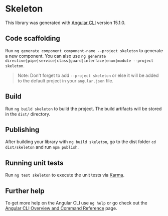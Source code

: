 # Skeleton

This library was generated with [Angular CLI](https://github.com/angular/angular-cli) version 15.1.0.

## Code scaffolding

Run `ng generate component component-name --project skeleton` to generate a new component. You can also use `ng generate directive|pipe|service|class|guard|interface|enum|module --project skeleton`.
> Note: Don't forget to add `--project skeleton` or else it will be added to the default project in your `angular.json` file. 

## Build

Run `ng build skeleton` to build the project. The build artifacts will be stored in the `dist/` directory.

## Publishing

After building your library with `ng build skeleton`, go to the dist folder `cd dist/skeleton` and run `npm publish`.

## Running unit tests

Run `ng test skeleton` to execute the unit tests via [Karma](https://karma-runner.github.io).

## Further help

To get more help on the Angular CLI use `ng help` or go check out the [Angular CLI Overview and Command Reference](https://angular.io/cli) page.
